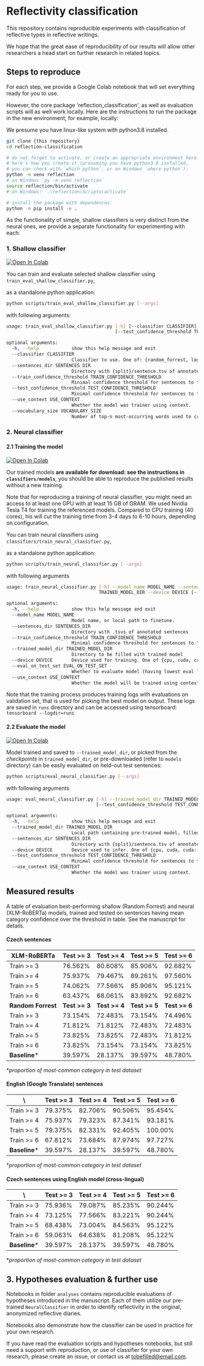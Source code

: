 # Reflectivity classification

This repository contains reproducible experiments 
with classification of reflective types in reflective writings.

We hope that the great ease of reproducibility of our results
will allow other researchers a head start on further research
in related topics.

## Steps to reproduce

For each step, we provide a Google Colab notebook that will set everything ready
for you to use.

However, the core package 'reflection_classification', as well as evaluation scripts will as well work locally. Here are the instructions to run the package in the new environment, for example, locally:

We presume you have linux-like system with python3.8 installed.

```bash
git clone {this repository}
cd reflection-classification

# do not forget to activate, or create an appropriate environment here:
# here's how you create it (presuming you have python3.8 installed, 
# you can check with `which python`, or on Windows `where python`):
python -m venv reflection
# on Windows `py -m venv reflection`
source reflection/bin/activate
# on Windows: `.\reflection\Scripts\activate`

# install the package with dependences:
python -m pip install -e .
```

As the functionality of simple, shallow classifiers is very distinct from
the neural ones, we provide a separate functionality for experimenting with each.


### 1. Shallow classifier

[![Open In Colab](https://colab.research.google.com/assets/colab-badge.svg)](https://colab.research.google.com/drive/1wyl93yACMiOvlEzTEXhK1JLHIxS8u4RT#scrollTo=vjBYBZym3lGc)

You can train and evaluate selected shallow classifier
using `train_eval_shallow_classifier.py`, 

as a standalone python application:

```bash
python scripts/train_eval_shallow_classifier.py [--args]
```

with following arguments:

```bash
usage: train_eval_shallow_classifier.py [-h] [--classifier CLASSIFIER] --sentences_dir SENTENCES_DIR [--train_confidence_threshold TRAIN_CONFIDENCE_THRESHOLD]
                                        [--test_confidence_threshold TEST_CONFIDENCE_THRESHOLD] [--use_context USE_CONTEXT] [--vocabulary_size VOCABULARY_SIZE]

optional arguments:
  -h, --help            show this help message and exit
  --classifier CLASSIFIER
                        Classifier to use. One of: {random_forrest, logistic_regression, naive_bayes, support_vector_classifier}
  --sentences_dir SENTENCES_DIR
                        Directory with {split}/sentence.tsv of annotated sentences
  --train_confidence_threshold TRAIN_CONFIDENCE_THRESHOLD
                        Minimal confidence threshold for sentences to train on.
  --test_confidence_threshold TEST_CONFIDENCE_THRESHOLD
                        Minimal confidence threshold for sentences to test on.
  --use_context USE_CONTEXT
                        Whether the model was trainer using context.
  --vocabulary_size VOCABULARY_SIZE
                        Number of top-n most-occurring words used to create Bag of Words representation for classification
```

### 2. Neural classifier

#### 2.1 Training the model

[![Open In Colab](https://colab.research.google.com/assets/colab-badge.svg)](https://colab.research.google.com/drive/1wyl93yACMiOvlEzTEXhK1JLHIxS8u4RT#scrollTo=Hqb32g3-82ms)

Our trained models **are available for download: see the instructions in 
`classifiers/models`**, you should be able to reproduce the published results without a new training.

Note that for reproducing a training of neural classifier,
you might need an access to at least one GPU with at least 15 GB of GRAM. We used Nvidia Tesla T4 for training the referenced models. 
Compared to CPU training (40 cores), his will cut the training time from 3-4 days to 6-10 hours, depending on configuration.

You can train neural classifiers
using `classifiers/train_neural_classifier.py`, 

as a standalone python application:

```bash
python scripts/train_neural_classifier.py [--args]
```

with following arguments

```bash
usage: train_neural_classifier.py [-h] --model_name MODEL_NAME --sentences_dir SENTENCES_DIR [--train_confidence_threshold TRAIN_CONFIDENCE_THRESHOLD] --trained_model_dir
                                  TRAINED_MODEL_DIR --device DEVICE [--eval_on_test_set EVAL_ON_TEST_SET] [--use_context USE_CONTEXT]

optional arguments:
  -h, --help            show this help message and exit
  --model_name MODEL_NAME
                        Model name, or local path to finetune.
  --sentences_dir SENTENCES_DIR
                        Directory with .tsvs of annotated sentences
  --train_confidence_threshold TRAIN_CONFIDENCE_THRESHOLD
                        Minimal confidence threshold for sentences to train on.
  --trained_model_dir TRAINED_MODEL_DIR
                        Directory to be filled with trained model
  --device DEVICE       Device used for training. One of {cpu, cuda, cuda:[idx]}
  --eval_on_test_set EVAL_ON_TEST_SET
                        Whether to evaluate model (having lowest eval loss) on test set
  --use_context USE_CONTEXT
                        Whether the model will be trained using context.
```

Note that the training process produces training logs with evaluations
on validation set, that is used for picking the best model on output.
These logs are saved in
`runs` directory and can be accessed using tensorboard:
`tensorboard --logdir=runs`

#### 2.2 Evaluate the model

[![Open In Colab](https://colab.research.google.com/assets/colab-badge.svg)](https://colab.research.google.com/drive/1wyl93yACMiOvlEzTEXhK1JLHIxS8u4RT#scrollTo=2QtE3ipt9qWe&line=1&uniqifier=1)

Model trained and saved to `--trained_model_dir`, or picked from 
the *checkpoints* in `trained_model_dir`, or pre-downloaded (refer to `models` directory) 
can be easily evaluated on held-out test sentences:

```bash
python scripts/eval_neural_classifier.py [--args]
```

with following arguments

```bash
usage: eval_neural_classifier.py [-h] --trained_model_dir TRAINED_MODEL_DIR --sentences_dir SENTENCES_DIR [--device DEVICE]
                                 [--test_confidence_threshold TEST_CONFIDENCE_THRESHOLD] [--use_context USE_CONTEXT]

optional arguments:
  -h, --help            show this help message and exit
  --trained_model_dir TRAINED_MODEL_DIR
                        Local path containing pre-trained model, filled on training, or downloaded separately
  --sentences_dir SENTENCES_DIR
                        Directory with {split}/sentence.tsv of annotated sentences
  --device DEVICE       Device used to infer. One of {cpu, cuda, cuda:[idx]}
  --test_confidence_threshold TEST_CONFIDENCE_THRESHOLD
                        Minimal confidence threshold for sentences to test on.
  --use_context USE_CONTEXT
                        Whether the model was trainer using context.
```

## Measured results

A table of evaluation best-performing shallow (Random Forrest) and neural (XLM-RoBERTa) models, trained and tested on 
sentences having mean category confidence over the threshold in table. 
See the manuscript for details. 

#### Czech sentences

**XLM-RoBERTa** | Test >= 3 | Test >= 4 | Test >= 5 | Test >= 6  
--- | --- | --- | --- |--- 
Train >= 3 | 76.562% | 80.608% | 85.906% | 92.682%
Train >= 4 | 75.937% | 79.467% | 89.261% | 97.560% 
Train >= 5 | 74.062% | 77.566% | 85.906% | 95.121%  
Train >= 6 | 63.437% | 68.061% | 83.892% | 92.682% 
**Random Forrest** | **Test >= 3** | **Test >= 4** | **Test >= 5** | **Test >= 6**
Train >= 3 | 73.154% | 72.483% | 73.154% | 74.496% 
Train >= 4 | 71.812% | 71.812% | 72.483% | 72.483% 
Train >= 5 | 73.825% | 73.825% | 72.483% | 71.812% 
Train >= 6 | 73.825% | 73.154% | 73.154% | 73.825%
**Baseline*** | 39.597% | 28.137% | 39.597% | 48.780% 

**proportion of most-common category in test dataset*

#### English (Google Translate) sentences

\ | Test >= 3 | Test >= 4 | Test >= 5 | Test >= 6  
--- | --- | --- | --- |---  
Train >= 3 | 79.375% | 82.706% | 90.506% | 95.454% 
Train >= 4 | 75.937% | 79.323% | 87.341% | 93.181% 
Train >= 5 | 79.375% | 82.331% | 92.405% | 100.00%  
Train >= 6 | 67.812% | 73.684% | 87.974% | 97.727% 
**Baseline*** | 39.597% | 28.137% | 39.597% | 48.780% 

**proportion of most-common category in test dataset*

#### Czech sentences using English model (cross-lingual)

\ | Test >= 3 | Test >= 4 | Test >= 5 | Test >= 6  
--- | --- | --- | --- |---  
Train >= 3 | 75.936% | 79.087% | 85.235% | 90.244% 
Train >= 4 | 73.125% | 77.566% | 83.221% | 90.244% 
Train >= 5 | 68.438% | 73.004% | 84.563% | 95.122%  
Train >= 6 | 59.063% | 64.638% | 81.208% | 95.122% 
**Baseline*** | 39.597% | 28.137% | 39.597% | 48.780% 

**proportion of most-common category in test dataset*


## 3. Hypotheses evaluation & further use

Notebooks in folder `analyses` contains reproducible evaluations of hypotheses introduced in the manuscript.
Each of them utilize our pre-trained `NeuralClassifier` in order to identify reflectivity in the original, anonymized
reflective diaries. 

Notebooks also demonstrate how the classifier can be used in practice for your own research.

If you have read the evaluation scripts and hypotheses notebooks, but still need a support with reproduction, or
use of classifier for your own research, please create an issue, or contact us at <tobefilled@email.com>.
